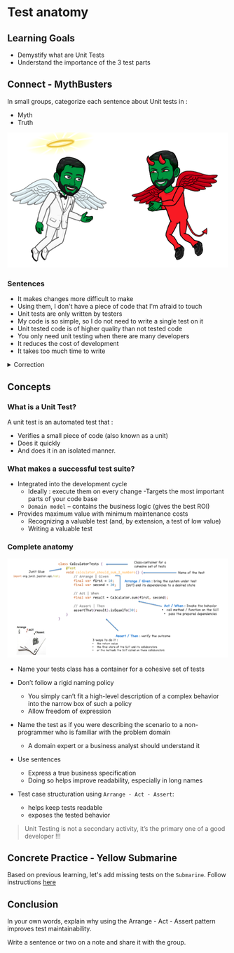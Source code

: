 # Test anatomy
## Learning Goals
- Demystify what are Unit Tests
- Understand the importance of the 3 test parts

## Connect - MythBusters
In small groups, categorize each sentence about Unit tests in :
- Myth
- Truth

![Mythbusters](img/mythbusters.png)

### Sentences
- It makes changes more difficult to make
- Using them, I don't have a piece of code that I'm afraid to touch
- Unit tests are only written by testers
- My code is so simple, so I do not need to write a single test on it
- Unit tested code is of higher quality than not tested code
- You only need unit testing when there are many developers
- It reduces the cost of development
- It takes too much time to write

<details>
  <summary markdown='span'>
  Correction
  </summary>
#### Myths
- It makes changes more difficult to make
  - Makes changes easier to make 
  - Let developers refactor without fear (again, again, and again)
- Unit tests are only written by testers 
  - Usually, they don’t… 
  - Developers write unit tests 
  - Ideally run them every time they make any change on the system
- My code is so simple, I do not need to write a single test on it 
  - Simple code requires simple tests, so there are no excuses.
- You only need unit testing when there are many developers 
  - Unit testing can help a one-person team just as much as a 50-person team 
  - Even more risky to let a single person hold all the cards
- It takes too much time to write 
  - It takes a little while to get used to, but overall will save you time and cut down on wasted time 
  - Regression testing will keep things moving forward without having to worry too much 
  - `How do you test your development if you do not write Unit tests?`

> Our responsibility is to reduce the cost of quality

#### Facts
- Using them, I don't have a piece of code that I'm afraid to touch 
  - When you refactor / add new features it acts as a safety net and increase your confidence
- Unit tested code is of higher quality than not tested one 
  - It identifies every defect that may have come up before code is sent further for integration testing 
  - Writing tests makes you think harder about the problem 
  - It exposes the edge cases and makes you write better code
- It reduces the cost of development 
  - Since the bugs are found early, unit testing helps reduce the cost of bug fixes 
  - Bugs detected earlier are easier to fix
</details>

## Concepts
### What is a Unit Test?
A unit test is an automated test that :
- Verifies a small piece of code (also known as a unit)
- Does it quickly
- And does it in an isolated manner.

### What makes a successful test suite?
- Integrated into the development cycle 
  - Ideally : execute them on every change
-Targets the most important parts of your code base 
  - `Domain model` – contains the business logic (gives the best ROI)
- Provides maximum value with minimum maintenance costs 
  - Recognizing a valuable test (and, by extension, a test of low value)
  - Writing a valuable test

### Complete anatomy
![Anatomy of a Unit Test](img/calculator-test.png)

- Name your tests class has a container for a cohesive set of tests
- Don’t follow a rigid naming policy
  - You simply can’t fit a high-level description of a complex behavior into the narrow box of such a policy
  - Allow freedom of expression
- Name the test as if you were describing the scenario to a non-programmer who is familiar with the problem domain 
  - A domain expert or a business analyst should understand it
- Use sentences
  - Express a true business specification
  - Doing so helps improve readability, especially in long names

- Test case structuration using `Arrange - Act - Assert`:
  - helps keep tests readable
  - exposes the tested behavior

> Unit Testing is not a secondary activity, it’s the primary one of a good developer !!!

## Concrete Practice - Yellow Submarine
Based on previous learning, let's add missing tests on the `Submarine`.
Follow instructions [here](dive/README.md)


## Conclusion
In your own words, explain why using the Arrange - Act - Assert pattern improves test maintainability. 

Write a sentence or two on a note and share it with the group.
